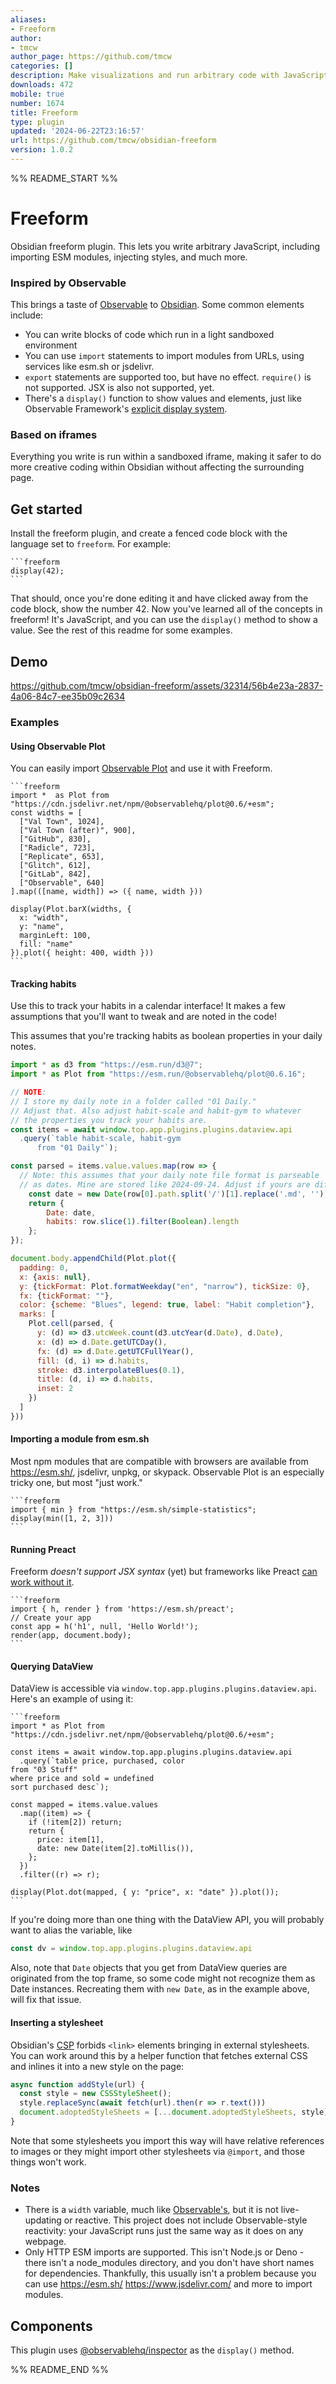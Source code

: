 ```yaml
---
aliases:
- Freeform
author:
- tmcw
author_page: https://github.com/tmcw
categories: []
description: Make visualizations and run arbitrary code with JavaScript + iframe blocks.
downloads: 472
mobile: true
number: 1674
title: Freeform
type: plugin
updated: '2024-06-22T23:16:57'
url: https://github.com/tmcw/obsidian-freeform
version: 1.0.2
---
```


%% README_START %%

# Freeform

Obsidian freeform plugin. This lets you write arbitrary JavaScript,
including importing ESM modules, injecting styles, and much more.

### Inspired by Observable

This brings a taste of [Observable](https://observablehq.com/) to
[Obsidian](https://obsidian.md/). Some common elements include:

- You can write blocks of code which run in a light sandboxed environment
- You can use `import` statements to import modules from URLs, using services
  like esm.sh or jsdelivr.
- `export` statements are supported too, but have no effect. `require()` is not supported.
  JSX is also not supported, yet.
- There's a `display()` function to show values and elements, just like
  Observable Framework's [explicit display system](https://observablehq.com/framework/javascript#explicit-display).

### Based on iframes

Everything you write is run within a sandboxed iframe, making it safer to do more
creative coding within Obsidian without affecting the surrounding page.

## Get started

Install the freeform plugin, and create a fenced code block with the language
set to `freeform`. For example:

    ```freeform
    display(42);
    ```

That should, once you're done editing it and have clicked away from the code block,
show the number 42. Now you've learned all of the concepts in freeform! It's
JavaScript, and you can use the `display()` method to show a value. See the rest
of this readme for some examples.

## Demo

<https://github.com/tmcw/obsidian-freeform/assets/32314/56b4e23a-2837-4a06-84c7-ee35b09c2634>

### Examples

#### Using Observable Plot

You can easily import [Observable Plot](https://observablehq.com/plot/) and use
it with Freeform.

    ```freeform
    import *  as Plot from "https://cdn.jsdelivr.net/npm/@observablehq/plot@0.6/+esm";
    const widths = [
      ["Val Town", 1024],
      ["Val Town (after)", 900],
      ["GitHub", 830],
      ["Radicle", 723],
      ["Replicate", 653],
      ["Glitch", 612],
      ["GitLab", 842],
      ["Observable", 640]
    ].map(([name, width]) => ({ name, width }))

    display(Plot.barX(widths, {
      x: "width",
      y: "name",
      marginLeft: 100,
      fill: "name"
    }).plot({ height: 400, width }))
    ```

#### Tracking habits

Use this to track your habits in a calendar interface! It makes a few assumptions that
you'll want to tweak and are noted in the code!

This assumes that you're tracking habits as boolean properties in your daily notes.

```js
import * as d3 from "https://esm.run/d3@7";
import * as Plot from "https://esm.run/@observablehq/plot@0.6.16";

// NOTE:
// I store my daily note in a folder called "01 Daily."
// Adjust that. Also adjust habit-scale and habit-gym to whatever
// the properties you track your habits are.
const items = await window.top.app.plugins.plugins.dataview.api
  .query(`table habit-scale, habit-gym
	  from "01 Daily"`);

const parsed = items.value.values.map(row => {
  // Note: this assumes that your daily note file format is parseable
  // as dates. Mine are stored like 2024-09-24. Adjust if yours are different!
	const date = new Date(row[0].path.split('/')[1].replace('.md', ''));
	return {
		Date: date,
		habits: row.slice(1).filter(Boolean).length
	};
});

document.body.appendChild(Plot.plot({
  padding: 0,
  x: {axis: null},
  y: {tickFormat: Plot.formatWeekday("en", "narrow"), tickSize: 0},
  fx: {tickFormat: ""},
  color: {scheme: "Blues", legend: true, label: "Habit completion"},
  marks: [
    Plot.cell(parsed, {
      y: (d) => d3.utcWeek.count(d3.utcYear(d.Date), d.Date),
      x: (d) => d.Date.getUTCDay(),
      fx: (d) => d.Date.getUTCFullYear(),
      fill: (d, i) => d.habits,
      stroke: d3.interpolateBlues(0.1),
      title: (d, i) => d.habits,
      inset: 2
    })
  ]
}))
```

#### Importing a module from esm.sh

Most npm modules that are compatible with browsers are available from
<https://esm.sh/>, jsdelivr, unpkg, or skypack. Observable Plot is an especially
tricky one, but most "just work."

    ```freeform
    import { min } from "https://esm.sh/simple-statistics";
    display(min([1, 2, 3]))
    ```

#### Running Preact

Freeform _doesn't support JSX syntax_ (yet) but frameworks
like Preact [can work without it](https://preactjs.com/guide/v10/getting-started/).

    ```freeform
    import { h, render } from 'https://esm.sh/preact';
    // Create your app
    const app = h('h1', null, 'Hello World!');
    render(app, document.body);
    ```

#### Querying DataView

DataView is accessible via `window.top.app.plugins.plugins.dataview.api`.
Here's an example of using it:

    ```freeform
    import * as Plot from "https://cdn.jsdelivr.net/npm/@observablehq/plot@0.6/+esm";

    const items = await window.top.app.plugins.plugins.dataview.api
      .query(`table price, purchased, color
    from "03 Stuff"
    where price and sold = undefined
    sort purchased desc`);

    const mapped = items.value.values
      .map((item) => {
        if (!item[2]) return;
        return {
          price: item[1],
          date: new Date(item[2].toMillis()),
        };
      })
      .filter((r) => r);

    display(Plot.dot(mapped, { y: "price", x: "date" }).plot());
    ```

If you're doing more than one thing with the DataView API, you will probably
want to alias the variable, like

```js
const dv = window.top.app.plugins.plugins.dataview.api
```

Also, note that `Date` objects that you get from DataView queries are
originated from the top frame, so some code might not recognize them as Date
instances. Recreating them with `new Date`, as in the example above, will
fix that issue.

#### Inserting a stylesheet

Obsidian's [CSP](https://developer.mozilla.org/en-US/docs/Web/HTTP/CSP) forbids
`<link>` elements bringing in external stylesheets. You can work around this
by a helper function that fetches external CSS and inlines it into a new
style on the page:

```js
async function addStyle(url) {
  const style = new CSSStyleSheet();
  style.replaceSync(await fetch(url).then(r => r.text()))
  document.adoptedStyleSheets = [...document.adoptedStyleSheets, style];
}
```

Note that some stylesheets you import this way will have relative references
to images or they might import other stylesheets via `@import`, and those things
won't work.

### Notes

- There is a `width` variable, much like [Observable's](https://observablehq.com/framework/javascript#width), but
  it is not live-updating or reactive. This project does not include
  Observable-style reactivity: your JavaScript runs just the same
  way as it does on any webpage.
- Only HTTP ESM imports are supported. This isn't Node.js or Deno - there
  isn't a node_modules directory, and you don't have short names for dependencies.
  Thankfully, this usually isn't a problem because you can use <https://esm.sh/>
  <https://www.jsdelivr.com/> and more to import modules.

## Components

This plugin uses [@observablehq/inspector](https://github.com/observablehq/inspector) as
the `display()` method.


%% README_END %%